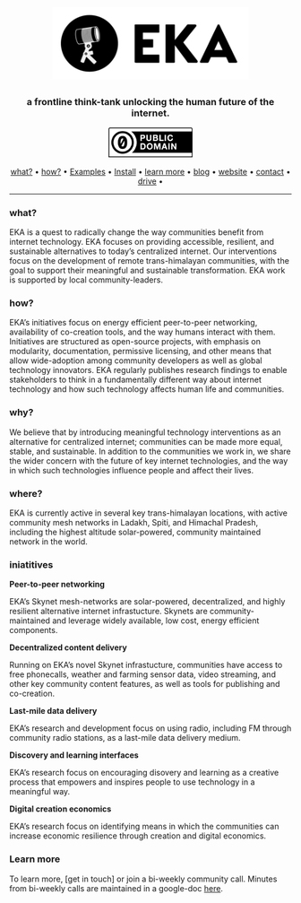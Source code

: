 <h1 align="center">
  <br>
  <a href="http://eka.to"><img src="https://raw.githubusercontent.com/eka-foundation/home/master/images/eka_logo_white_bg_both.png" alt="Talos" width="350"></a>
  <br>
</h1>

<h3 align="center">a frontline think-tank unlocking the human future of the internet.</h3>

<p align="center">
  
  <a href="https://creativecommons.org/publicdomain/zero/1.0/">
    <img width=150px src="https://raw.githubusercontent.com/eka-foundation/home/master/images/cc-zero.png" alt="License">
  </a>

</p>

<p align="center">
  <a href="#what">what?</a> •
  <a href="#how">how?</a> •
  <a href="#Examples">Examples</a> •
  <a href="#Install">Install</a> •
  <a href="#learn-more">learn more</a> •
  <a href="https://medium.com/eka-foundation">blog</a> •
  <a href="http://eka.to">website</a> •
  <a href="mailto:admin@eka.to">contact</a> •
  <a href="https://drive.google.com/drive/folders/1Eoac32SYnjBRZAMkjRXW_v2dNUgWW2CI?usp=sharing">drive</a> •
</p>
<hr>

### what?

EKA is a quest to radically change the way communities benefit from internet technology. EKA focuses on providing accessible, resilient, and sustainable alternatives to today’s centralized internet. Our interventions focus on the development of remote trans-himalayan communities, with the goal to support their meaningful and sustainable transformation. EKA work is supported by local community-leaders.

### how? 

EKA’s initiatives focus on energy efficient peer-to-peer networking, availability of co-creation tools, and the way humans interact with them.  Initiatives are structured as open-source projects, with emphasis on modularity, documentation, permissive licensing, and other means that allow wide-adoption among community developers as well as global technology innovators. EKA regularly publishes research findings to enable stakeholders to think in a fundamentally different way about internet technology and how such technology affects human life and communities. 

### why? 

We believe that by introducing meaningful technology interventions as an alternative for centralized internet; communities can be made more equal, stable, and sustainable. In addition to the communities we work in, we share the wider concern with the future of key internet technologies, and the way in which such technologies influence people and affect their lives.

### where? 

EKA is currently active in several key trans-himalayan locations, with active community mesh networks in Ladakh, Spiti, and Himachal Pradesh, including the highest altitude solar-powered, community maintained network in the world.

 
### iniatitives

**Peer-to-peer networking**

EKA’s Skynet mesh-networks are solar-powered, decentralized, and highly resilient alternative internet infrastucture. Skynets are community-maintained and leverage widely available, low cost, energy efficient components. 

**Decentralized content delivery**

Running on EKA’s novel Skynet infrastucture, communities have access to free phonecalls, weather and farming sensor data, video streaming, and other key community content features, as well as tools for publishing and co-creation. 

**Last-mile data delivery**

EKA’s research and development focus on using radio, including FM through community radio stations, as a last-mile data delivery medium. 

**Discovery and learning interfaces**

EKA’s research focus on encouraging disovery and learning as a creative process that empowers and inspires people to use technology in a meaningful way.

**Digital creation economics**

EKA’s research focus on identifying means in which the communities can increase economic resilience through creation and digital economics. 


### Learn more

To learn more, [get in touch] or join a bi-weekly community call. Minutes from bi-weekly calls are maintained in a google-doc [here](https://docs.google.com/document/d/1BJg5iUdI2erpt-Bax1HO--vheRbdzaiBUwK0gfhujks/edit?usp=sharing).
